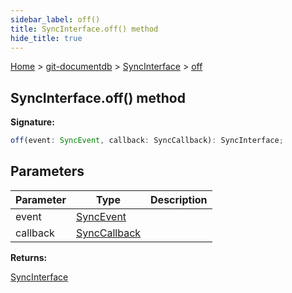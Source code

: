 ```yaml
---
sidebar_label: off()
title: SyncInterface.off() method
hide_title: true
---
```


[Home](./index.md) &gt; [git-documentdb](./git-documentdb.md) &gt; [SyncInterface](./git-documentdb.syncinterface.md) &gt; [off](./git-documentdb.syncinterface.off.md)

## SyncInterface.off() method

<b>Signature:</b>

```typescript
off(event: SyncEvent, callback: SyncCallback): SyncInterface;
```

## Parameters

|  Parameter | Type | Description |
|  --- | --- | --- |
|  event | [SyncEvent](./git-documentdb.syncevent.md) |  |
|  callback | [SyncCallback](./git-documentdb.synccallback.md) |  |

<b>Returns:</b>

[SyncInterface](./git-documentdb.syncinterface.md)

